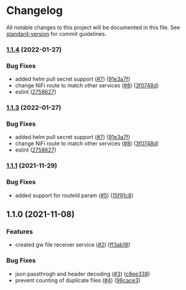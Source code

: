 # Changelog

All notable changes to this project will be documented in this file. See [standard-version](https://github.com/conventional-changelog/standard-version) for commit guidelines.

### [1.1.4](https://github.com/MapColonies/gw-file-receiver/compare/v1.1.2...v1.1.4) (2022-01-27)


### Bug Fixes

* added helm pull secret support ([#7](https://github.com/MapColonies/gw-file-receiver/issues/7)) ([91e3a7f](https://github.com/MapColonies/gw-file-receiver/commit/91e3a7f3258a3df646a4b5916f73f56b4d113e76))
* change NiFi route to match other services ([#8](https://github.com/MapColonies/gw-file-receiver/issues/8)) ([3f0748d](https://github.com/MapColonies/gw-file-receiver/commit/3f0748d97be7b4a3fbf2ed06330e805e8cf3eeee))
* eslint ([2758627](https://github.com/MapColonies/gw-file-receiver/commit/27586276e6bf1c2750b0e6ec56e2c7f3294a4fa8))

### [1.1.3](https://github.com/MapColonies/gw-file-receiver/compare/v1.1.2...v1.1.3) (2022-01-27)


### Bug Fixes

* added helm pull secret support ([#7](https://github.com/MapColonies/gw-file-receiver/issues/7)) ([91e3a7f](https://github.com/MapColonies/gw-file-receiver/commit/91e3a7f3258a3df646a4b5916f73f56b4d113e76))
* change NiFi route to match other services ([#8](https://github.com/MapColonies/gw-file-receiver/issues/8)) ([3f0748d](https://github.com/MapColonies/gw-file-receiver/commit/3f0748d97be7b4a3fbf2ed06330e805e8cf3eeee))
* eslint ([2758627](https://github.com/MapColonies/gw-file-receiver/commit/27586276e6bf1c2750b0e6ec56e2c7f3294a4fa8))

### [1.1.1](https://github.com/MapColonies/gw-file-receiver/compare/v1.1.0...v1.1.1) (2021-11-29)


### Bug Fixes

* added support for routeId param ([#5](https://github.com/MapColonies/gw-file-receiver/issues/5)) ([15f91c8](https://github.com/MapColonies/gw-file-receiver/commit/15f91c8222cfda4a49e49e7f2a8f538f0c96d277))

## 1.1.0 (2021-11-08)


### Features

* created gw file receiver service ([#2](https://github.com/MapColonies/gw-file-receiver/issues/2)) ([ff3ab18](https://github.com/MapColonies/gw-file-receiver/commit/ff3ab18ce5888c599bd8276f4b10ec4a306a03fd))


### Bug Fixes

* json passthrogh and header decoding ([#3](https://github.com/MapColonies/gw-file-receiver/issues/3)) ([c8ee338](https://github.com/MapColonies/gw-file-receiver/commit/c8ee338ea3ab4a1e0a21f9cdd2c97a2b301ca0ba))
* prevent counting of duplicate files ([#4](https://github.com/MapColonies/gw-file-receiver/issues/4)) ([96cace3](https://github.com/MapColonies/gw-file-receiver/commit/96cace361de0a067e754a093d82c2bfa3e941138))

